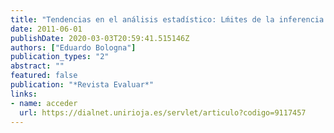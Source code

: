 ```yaml
---
title: "Tendencias en el análisis estadístico: Lḿites de la inferencia frecuencial y posibilidades del enfoque bayesiano"
date: 2011-06-01
publishDate: 2020-03-03T20:59:41.515146Z
authors: ["Eduardo Bologna"]
publication_types: "2"
abstract: ""
featured: false
publication: "*Revista Evaluar*"
links:
- name: acceder
  url: https://dialnet.unirioja.es/servlet/articulo?codigo=9117457
---
```


